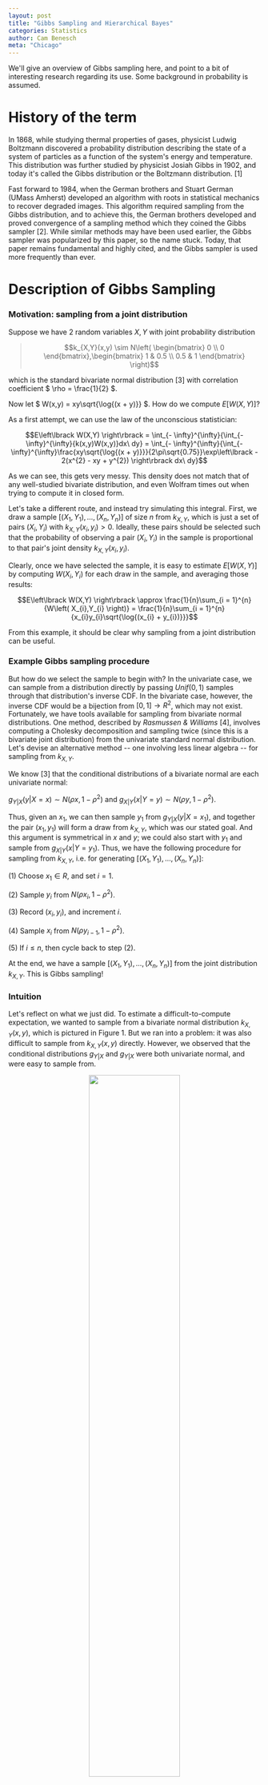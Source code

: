 ```yaml
---
layout: post
title: "Gibbs Sampling and Hierarchical Bayes"
categories: Statistics
author: Cam Benesch
meta: "Chicago"
---
```


We'll give an overview of Gibbs sampling here, and point to a bit of interesting research regarding its use. Some background in probability is assumed.

# History of the term

In 1868, while studying thermal properties of gases, physicist Ludwig
Boltzmann discovered a probability distribution describing the state of
a system of particles as a function of the system's energy and
temperature. This distribution was further studied by physicist Josiah
Gibbs in 1902, and today it's called the Gibbs distribution or the
Boltzmann distribution. \[1\]

Fast forward to 1984, when the German brothers and Stuart German (UMass
Amherst) developed an algorithm with roots in statistical mechanics to
recover degraded images. This algorithm required sampling from the Gibbs
distribution, and to achieve this, the German brothers developed and
proved convergence of a sampling method which they coined the Gibbs
sampler \[2\]. While similar methods may have been used earlier, the
Gibbs sampler was popularized by this paper, so the name stuck. Today,
that paper remains fundamental and highly cited, and the Gibbs sampler
is used more frequently than ever.

# Description of Gibbs Sampling

### Motivation: sampling from a joint distribution

Suppose we have 2 random variables $X,Y$ with joint probability
distribution

> $$k_{X,Y}(x,y) \sim N\left( \begin{bmatrix}
> 0 \\
> 0
> \end{bmatrix},\begin{bmatrix}
> 1 & 0.5 \\
> 0.5 & 1
> \end{bmatrix} \right)$$

which is the standard bivariate normal distribution \[3\] with
correlation coefficient $ \rho = \frac{1}{2} $.

Now let $ W(x,y) = xy\sqrt{\log{(x + y)}} $. How do we compute
$E\left\lbrack W(X,Y) \right\rbrack$?

As a first attempt, we can use the law of the unconscious statistician:

$$E\left\lbrack W(X,Y) \right\rbrack = \int_{- \infty}^{\infty}{\int_{- \infty}^{\infty}{k(x,y)W(x,y)}dx\ dy} = \int_{- \infty}^{\infty}{\int_{- \infty}^{\infty}\frac{xy\sqrt{\log{(x + y)}}}{2\pi\sqrt{0.75}}\exp\left\lbrack - 2(x^{2} - xy + y^{2}) \right\rbrack dx\ dy}$$

As we can see, this gets very messy. This density does not match that of
any well-studied bivariate distribution, and even Wolfram times out when
trying to compute it in closed form.

Let's take a different route, and instead try simulating this integral.
First, we draw a sample
$\lbrack\left( X_{1},Y_{1} \right),\ldots,\left( X_{n},Y_{n} \right)\rbrack$
of size $n$ from $k_{X,Y}$, which is just a set of pairs $(X_{i},Y_{i})$
with $k_{X,Y}\left( x_{i},y_{i} \right) > 0$. Ideally, these pairs
should be selected such that the probability of observing a pair
$(X_{i},Y_{i})$ in the sample is proportional to that pair's joint
density $k_{X,Y}\left( x_{i},y_{i} \right)$.

Clearly, once we have selected the sample, it is easy to estimate
$E\left\lbrack W(X,Y) \right\rbrack$ by computing
$W\left( X_{i},Y_{i} \right)$ for each draw in the sample, and averaging
those results:

$$E\left\lbrack W(X,Y) \right\rbrack \approx \frac{1}{n}\sum_{i = 1}^{n}{W\left( X_{i},Y_{i} \right)} = \frac{1}{n}\sum_{i = 1}^{n}{x_{i}y_{i}\sqrt{\log{(x_{i} + y_{i})}}}$$

From this example, it should be clear why sampling from a joint
distribution can be useful.

### Example Gibbs sampling procedure

But how do we select the sample to begin with? In the univariate case,
we can sample from a distribution directly by passing $Unif(0,1)$
samples through that distribution's inverse CDF. In the bivariate case,
however, the inverse CDF would be a bijection from
$\lbrack 0,1\rbrack \rightarrow R^{2}$, which may not exist.
Fortunately, we have tools available for sampling from bivariate normal
distributions. One method, described by *Rasmussen & Williams* \[4\],
involves computing a Cholesky decomposition and sampling twice (since
this is a bivariate joint distribution) from the univariate standard
normal distribution. Let's devise an alternative method -- one involving
less linear algebra -- for sampling from $k_{X,Y}$.

We know \[3\] that the conditional distributions of a bivariate normal
are each univariate normal:

$g_{Y|X}\left( y \middle| X = x \right) \sim N\left( \rho x,1 - \rho^{2} \right)$
and
$g_{X|Y}\left( x \middle| Y = y \right) \sim N\left( \rho y,1 - \rho^{2} \right)$.

Thus, given an $x_{1}$, we can then sample $y_{1}$ from
$g_{Y|X}\left( y \middle| X = x_{1} \right)$, and together the pair
$(x_{1},y_{1})$ will form a draw from $k_{X,Y}$, which was our stated
goal. And this argument is symmetrical in $x$ and $y$; we could also
start with $y_{1}$ and sample from
$g_{X|Y}\left( x \middle| Y = y_{1} \right)$. Thus, we have the
following procedure for sampling from $k_{X,Y}$, i.e. for generating
$\lbrack\left( X_{1},Y_{1} \right),\ldots,\left( X_{n},Y_{n} \right)\rbrack$:

(1) Choose $x_{1} \in R$, and set $i = 1$.

(2) Sample $y_{i}$ from $N\left( \rho x_{i},1 - \rho^{2} \right)$.

(3) Record $(x_{i},y_{i})$, and increment $i$.

(4) Sample $x_{i}$ from $N\left( \rho y_{i - 1},1 - \rho^{2} \right)$.

(5) If $i \leq n$, then cycle back to step (2).

At the end, we have a sample
$\lbrack\left( X_{1},Y_{1} \right),\ldots,\left( X_{n},Y_{n} \right)\rbrack$
from the joint distribution $k_{X,Y}$. This is Gibbs sampling!

### Intuition

Let's reflect on what we just did. To estimate a difficult-to-compute
expectation, we wanted to sample from a bivariate normal distribution
$k_{X,Y}(x,y)$, which is pictured in Figure 1. But we ran into a
problem: it was also difficult to sample from $k_{X,Y}(x,y)$ directly.
However, we observed that the conditional distributions $g_{Y|X}$ and
$g_{Y|X}$ were both univariate normal, and were easy to sample from.

<p align="center" width="100%">
    <img width="60%" src="/assets/images/gibbs1.png"> <br>
    Figure 1 [5]
</p>

So we chose a starting value $x_{1}$ (We didn't specify how that
starting value was chosen -- we'll discuss that later.) Then we computed
the conditional probability of $y$ given $x_{1}$. For instance,
$g_{Y|X}\left( y \middle| X = x_{1} \right)$ is the univariate normal
distribution shown by the red line in Figure 1. We then sampled $y_{1}$
from that conditional, thus establishing $(x_{1},y_{1})$ (indicated by
the green dot) as our first draw from $k_{X,Y}$.

The joint distribution is pictured from a different angle in Figure 2,
with the green dot still representing $(x_{1},y_{1})$. Note that the
green dot's horizontal position in Figure 2 was already established by
our initial choice $x_{1}$, and its vertical position $y_{1}$ was
established by sampling from
$g_{Y|X}\left( y \middle| X = x_{1} \right)$. To compute our second draw
$(x_{2},y_{2})$, we first take a horizontal step by sampling from
$g_{X|Y}\left( x \middle| Y = y_{1} \right)$. Then we take a vertical
step by sampling from $g_{Y|X}\left( y \middle| X = x_{2} \right)$.
Following the black arrows, we now have $(x_{2},y_{2})$ as our next draw
from $k_{X,Y}$!

<p align="center" width="100%">
    <img width="70%" src="/assets/images/gibbs2.png"> <br>
    Figure 2 [6]
</p>

Intuitively, what's happening is we're selecting an initial
x-coordinate. From there, each conditional draw from $g_{Y|X}$ is
nudging us up or down, with a bias to move toward higher-probability
regions of the conditional. Likewise, each conditional draw from
$g_{X|Y}$ nudges us left or right. We are more likely to move toward
higher-density regions of $k_{X,Y}$, but sometimes we might get a
surprising draw that pushes us to a lower-density point. For this
reason, we consider
$\lbrack\left( X_{1},Y_{1} \right),\ldots,\left( X_{n},Y_{n} \right)\rbrack$
to be a random sample from $k_{X,Y}$. In fact, under reasonable
conditions detailed by *Roberts & Smith* \[7\], as
$n \rightarrow \infty$ it is guaranteed that

$$\frac{1}{n}\sum_{i = 1}^{n}{W\left( X_{i},Y_{i} \right)} \rightarrow \int_{- \infty}^{\infty}{\int_{- \infty}^{\infty}{k(x,y)W(x,y)}dx\ dy}$$

The speed of convergence depends on the sampler's *mixing time*, which
is a term describing how large an $n$ is required for the sample's
distribution to approach the true joint distribution $k$.

### Definition

Rather than just $X,Y$, let's generalize to more than 2 variables. Call
them $X^{(1)},\ldots,X^{(m)}$, with joint pdf
$k\left( x^{(1)},\ldots,x^{(m)} \right)$, joint sample space $\Omega$,
and conditionals $g_{j}\left( x^{(j)} \middle| x^{(l \neq j)} \right)$.
As before, suppose we cannot sample from $k$, but we can sample from
each of the conditioanls $g_{1},\ldots,g_{m}$. In this case, Gibbs
sampling is the following procedure, which generates
$\left\lbrack \mathbf{X_1},\ldots,\mathbf{X_n} \right\rbrack$,
where
$\mathbf{X_i}\mathbf{=}\left( X_{i}^{(1)},\ldots,X_{i}^{(m)} \right),$
as our sample from $k$.

(1) Choose $\mathbf{x_1}\mathbf{\in}\Omega$, and set $i = 2$.

(2) For $j \in \lbrack 1..m\rbrack$:

> Sample $x_{i}^{(j)}$ from
> $g_{j}\left( x^{(j)} \middle| x_{i}^{(1)},\ldots,x_{i}^{(j - 1)},x_{i - 1}^{(j + 1)},\ldots,x_{i - 1}^{(m)} \right)$

(3) Record
    $\mathbf{x_i}\mathbf{=}\left( x_{i}^{(1)},\ldots,x_{i}^{(m)} \right)$,
    and increment $i$.

(4) If $i \leq n$, then cycle back to step (2).

This is very similar to our 2 variable procedure. One difference is that
here, we are first fixing $\mathbf{x_1}$ as a full draw from
the joint distribution. In contrast, for our 2 variable case, we only
required choosing $x_{1}$ (as opposed to $(x_{1},y_{1})$), and we did
one preliminary conditional sample to choose $y_{1}$. This difference is
unimportant, as we will soon see. The important thing to note is that
each conditional draw in Step (2) conditions on the *most recent* value
of each $x^{(l \neq j)}$. If $x_{i}^{(l)}$ has already been computed,
then we use it; otherwise, we resort to using $x_{i - 1}^{(l)}$.

# Application: Hierarchical Bayes

Consider the problem of estimating the distribution of a parameter
$\theta$. Suppose we have a *prior* belief that $\theta \sim h(\theta)$.
Then, we observe data $x$ with likelihood $f(x|\theta)$. Applying Bayes'
theorem, we obtain a posterior distribution

$$k\left( \theta \middle| \mathbf{x} \right) \propto h(\theta)f(x|\theta)$$

which describes our belief about $\theta$'s distribution after observing
$x$.

Let's think about how we might justify using such a model, including
justifying our choice of $h(\theta)$. Say we're heading to a new fishing
spot, and we want to estimate $\theta$, the number of fish we'll catch
in an hourlong fishing session. Given our skill level, the weather, the
time of year, and the nature of the spot, there should be some true mean
rate of fish caught. And given that rate, how long it takes to catch one
fish shouldn't affect the time it takes to catch the next fish. Thus,
even without prior data, it seems reasonable to say that
$X \sim Poisson(\theta)$.

But what do we think the rate $\theta$ is, before actually fishing? We
need a prior distribution $h(\theta)$, and in many cases $h$ can heavily
influence our posterior. For computational convenience (given the lack
of an obviously better option), we may want to choose $h$ such that the
posterior $k$ will have the same form as $h$. For a Poisson likelihood,
the Gamma prior
$h\left( \theta|\alpha,\beta \right) = Gamma(\alpha,\beta)$ satisfies
this property. But this doesn't solve the problem of having to set
arbitrary $\alpha,\ \beta$. To avoid that, we can "add a layer" by
specifying a distribution $g(\alpha,\beta)$. So we have our prior
$h(\theta|\alpha,\beta)$, and we now have a second-level prior
$g(\alpha,\beta)$. We still have to specify the distribution $g$, but
this structure makes $h(\theta)$ more flexible WRT $x$. In summary, we
have

$$k\left( \theta,\alpha,\beta \middle| x \right) \propto f\left( x \middle| \theta \right)h\left( \theta \middle| \alpha,\beta \right)g(\alpha,\beta)$$

To recap, we're starting with a prior distribution for $\alpha,\beta$.
Then we observe $x$, and use it to estimate a posterior distribution for
$\alpha,\beta$. That posterior then implies a posterior for $\theta$,
which is what we originally wanted.

As a more concrete example, from *Hogg et al* (page 681) \[8\], suppose
we set

$$g(\alpha,\beta) = \left\lbrack \ 1,\ \ \frac{\exp\left\lbrack {- (\beta\tau)}^{- 1} \right\rbrack}{\tau\beta^{2}} \right\rbrack = \lbrack 1,g(\beta)\rbrack$$

$g$ is a nonconstant function only of $\beta$, so our posterior
simplifies to

$$k\left( \theta,\beta \middle| x \right) \propto f\left( x \middle| \theta \right)h\left( \theta \middle| \beta \right)g(\beta)$$

which is the product of a Poisson, Gamma, and Inverse-Gamma
distribution. One can show \[8\] that the conditionals are:

$$g_{1}\left( \theta \middle| \beta,x \right) \propto L\left( \mathbf{x} \middle| \theta \right)h\left( \theta \middle| \beta \right) \sim Gamma\left( x + 1,\frac{\beta}{\beta + 1} \right)$$

$$g_{2}\left( \beta \middle| x\mathbf{,\theta} \right) \propto g(\beta)h\left( \theta \middle| \beta \right) \sim InverseGamma\left( 2,\frac{\tau}{\theta\tau + 1} \right)$$

We see that in this case, the multivariate posterior is difficult to
represent and sample from, whereas each univariate conditional is easy
to represent and to sample from. Thus, we can use Gibbs sampling to
estimate any function $W(\theta,\beta)$ for this example. The procedure
would begin by setting some initial $\theta_{1} > 0$, sampling
$\beta_{1}$ from $g_{2}(\beta|x,\theta)$, and sampling $\theta_{2}$ from
$g_{1}(\theta|\beta_{1},x)$.

# Relevant research

One important property of our sample
$\left\lbrack \mathbf{X_1},\ldots,\mathbf{X_n} \right\rbrack$
is that $\mathbf{x_i}$ is generated based on
$\mathbf{x_{i - 1}}$, but does not consider the values
$\mathbf{x_1}\mathbf{,\ldots,}\mathbf{x_{i - 2}}$.
By definition, this makes our sample a Markov chain, in which
$\mathbf{X_i}$ is correlated with
$\mathbf{X_{i + a}}$, and the magnitude of that correlation is
decreasing in $|a|$. In other words, the closer two draws are in this
chain, the more correlated they are. And in particular, the earlier a
draw is, the more correlated it is with our arbitrarily chosen
$\mathbf{X_{1}}$! This seems bad, since we don't want a
significant portion of our sample to depend on an arbitrarily chosen
starting point.

We cannot zero this correlation with a finite sample size, but after
enough steps it should become negligible. So in practice, a *burn-in*
period is used -- this just means we ignore the first $b$ draws,
yielding
$\left\lbrack \mathbf{X_{b + 1}},\ldots,\mathbf{X_{n}} \right\rbrack$
rather than
$\left\lbrack \mathbf{X_{1}},\ldots,\mathbf{X_{n}} \right\rbrack$.

As an aside, a common practice in Gibbs sampling is recording only every
$q^{th}$ sample after the burn-in period. If, for example, $n = 21$,
$b = 10$, and $q = 5$, our sample would be
$\lbrack X_{11},X_{16},X_{21}\rbrack$. This is referred to as thinning.
As *Geyer* (page 7) \[9\] shows, thinning does reduce autocorrelation in
our final sample, but it also increases the variance of estimates based
on the sample. However, thinning may still be useful when the cost of
sampling is quite low compared to the post-sample cost of estimation.
This tradeoff was explored in more detail by *Owen* \[10\].

Another important property, encompassed by the reasonable conditions
detailed by *Roberts & Smith* \[7\], is that for highly correlated
$X^{(i)},X^{(j)}$, Gibbs sampling becomes very slow to converge. For
instance, suppose $X^{(1)} = X^{(2)}$ always, so our sample space is
$\Omega = \{(c,c)|c \in R\}$, and we initially set
$\left( x_{1}^{(1)},\ x_{1}^{(2)} \right) = (a,a)$. The conditional
distribution is $g_{1}\left( x^{(1)} \middle| x_{1}^{(2)} \right) = a$,
so our draw gives $x_{2}^{(1)} = a$. But we already had
$x_{1}^{(1)} = a$!

In this case of perfectly correlated variables, it becomes apparent that
our Gibbs sample will never yield any point other than $(a,a)$. In this
case, we had perfectly correlated variables. But even for very highly
correlated variables, our Gibbs sample may take impractically long to
converge to the true joint distribution $k$. Gibbs sampling reduces a
multivariate problem to a series of univariate problems, but in some
cases this is an oversimplification.

In our definition of the Gibbs sampler, we repeatedly sample the
conditionals in a fixed order, which is referred to as *systematic
scan*. Clearly, changing the scan order can affect the path of the
Markov chain, thus producing a different sample. It is natural to ask
how big that effect can be, and *He et al* \[11\] explored that
question. In particular, they compared systematic scan to *random scan*,
in which the order of conditionals for the entire sample is a sequence
of iid variable choices. For instance, systematic scan with two
variables $m = 2$ and sample size $n = 3$ yields either
$(x_{1},x_{2},x_{1},x_{2},x_{1},x_{2})$ or
$(x_{2},x_{1},x_{2},x_{1},x_{2},x_{1})$ as the scan order. On the other
hand, random scan could yield a scan order of
$(x_{2},x_{1},x_{2},x_{2},x_{2},x_{1})$; each conditional need not be
sampled exactly $n$ times. Additionally, *He et al* frequently refer to
a *best systematic scan*, and a *worst systematic scan*, which are
intuitively the systematic scan orders yielding the minimum and maximum
mixing times.

It was previously conjectured that these three scans (best systematic,
worst systematic, and random) could not differ in mixing time by more
than a constant factor. This paper constructed specific counterexamples,
and proved that mixing time could in fact differ by up to a polynomial
factor. In the table below, note that the two islands model (data is
divided into two clusters) mixes exponentially slowly. One can think of
it as a nearly-reducible Markov chain.

<p align="center" width="100%">
    <img width="70%" src="/assets/images/gibbs3.png"> <br>
    Figure 3 [11]
</p>

These relatively new findings have immense practical implications. In
practice, Gibbs sampling may not be appropriate for certain datasets.
And even when it is, quality of results may depend heavily on scan
order. How to choose a good scan order is a topic for future research.
Regardless, great care must be taken to verify whether an implementation
of Gibbs sampling is appropriate for sampling from a particular $k$.

# References

\[1\] https://en.wikipedia.org/wiki/Boltzmann_distribution

\[2\] S. Geman and D. Geman. Stochastic Relaxation, Gibbs
Distributions, and the Bayesian Restoration of Images\
https://ieeexplore.ieee.org/document/4767596

\[3\] Pishro-Nik, H. (2014). Bivariate Normal Distribution \
https://www.probabilitycourse.com/chapter5/5_3_2_bivariate_normal_dist.php

\[4\] Rasmussen. Gaussian processes for machine learning* (pp. 201--201)\
https://gaussianprocess.org/gpml/chapters/RWA.pdf

\[5\] Culley, 2015. Tidal stream resource assessment through optimisation of array design with quantification of uncertainty.\
https://www.researchgate.net/figure/Linking-two-points-using-a-bivariate-Gaussian-distribution-enables-the-conditional-pdf_fig1_318429539

\[6\] Stringham, J 2018. Gibbs Sampling in Python.\
https://jessicastringham.net/2018/05/09/gibbs-sampling/

\[7\] G.O. Roberts, A.F.M. Smith, Simple conditions for the convergence
of the Gibbs sampler and Metropolis-Hastings algorithms, 1994. \
https://doi.org/10.1016/0304-4149(94)90134-1

\[8\] Hogg, 2020. Introduction to mathematical statistics, page 681

\[9\] Charles J. Geyer, 1992. Practical Markov Chain Monte Carlo. \
https://doi.org/10.1214/ss/1177011137

\[10\] Art B. Owen (2017) Statistically Efficient Thinning of a Markov
Chain Sampler\
https://doi.org/10.1080/10618600.2017.1336446

\[11\] He B, 2016. Scan Order in Gibbs Sampling:
Models in Which it Matters and Bounds on How Much.\
https://www.ncbi.nlm.nih.gov/pmc/articles/PMC5361064/
